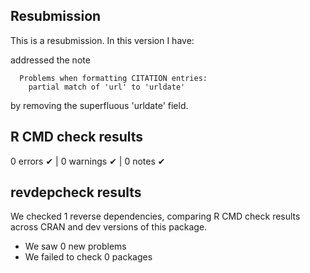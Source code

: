 ## Resubmission

This is a resubmission. In this version I have:

addressed the note

```
  Problems when formatting CITATION entries:
    partial match of 'url' to 'urldate'
```
by removing the superfluous 'urldate' field.


## R CMD check results

0 errors ✔ | 0 warnings ✔ |  0 notes ✔

## revdepcheck results

We checked 1 reverse dependencies, comparing R CMD check results across CRAN and dev versions of this package.

 * We saw 0 new problems
 * We failed to check 0 packages
